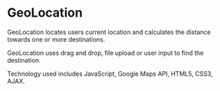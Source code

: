 # GeoLocation

GeoLocation locates users current location and calculates the distance towards one or more destinations. 

GeoLocation uses drag and drop, file upload or user input to find the destination. 

Technology used includes JavaScript, Google Maps API, HTML5, CSS3, AJAX. 

